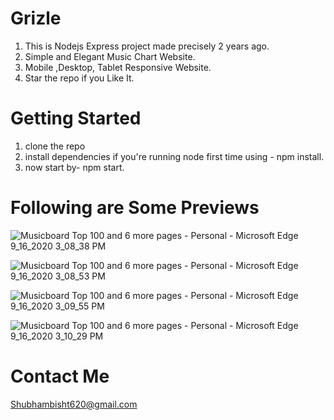 # Grizle
1. This is Nodejs Express project made precisely 2 years ago.
2. Simple and Elegant Music Chart Website.
3. Mobile ,Desktop, Tablet Responsive Website.
4. Star the repo if you Like It.

# Getting Started
1. clone the repo
2. install dependencies if you're running node first time using - 
   npm install.
3. now start by- 
   npm start.
   
# Following are Some Previews    

![Musicboard Top 100 and 6 more pages - Personal - Microsoft​ Edge 9_16_2020 3_08_38 PM](https://user-images.githubusercontent.com/43784961/93371954-cc8c6500-f870-11ea-9800-900c97910763.png)


![Musicboard Top 100 and 6 more pages - Personal - Microsoft​ Edge 9_16_2020 3_08_53 PM](https://user-images.githubusercontent.com/43784961/93372468-8f74a280-f871-11ea-99c5-4a58c76ca533.png)


![Musicboard Top 100 and 6 more pages - Personal - Microsoft​ Edge 9_16_2020 3_09_55 PM](https://user-images.githubusercontent.com/43784961/93372735-eb3f2b80-f871-11ea-9a53-92803737a900.png)


![Musicboard Top 100 and 6 more pages - Personal - Microsoft​ Edge 9_16_2020 3_10_29 PM](https://user-images.githubusercontent.com/43784961/93372770-001bbf00-f872-11ea-900c-f8ee1a082c9f.png)


# Contact Me
 Shubhambisht620@gmail.com

